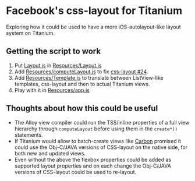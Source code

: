 # Facebook's css-layout for Titanium

Exploring how it could be used to have a more iOS-autolayout-like layout system on Titanium.

## Getting the script to work

1. Put [Layout.js](https://github.com/facebook/css-layout/blob/master/src/Layout.js) in [Resources/Layout.js](Resources/Layout.js)
2. Add [Resources/computeLayout.js](Resources/computeLayout.js) to fix [css-layout #24](https://github.com/facebook/css-layout/issues/24).
3. Add [Resources/Template.js](Resources/Template.js) to translate between ListView-like templates, css-layout and then to actual Titanium views.
4. Play with it in [Resources/app.js](Resources/app.js)

## Thoughts about how this could be useful

* The Alloy view compiler could run the TSS/inline properties of a full view hierarchy through `computeLayout` before using them in the `create*()` statements.
* If Titanium would allow to batch-create views like [Carbon](http://carbon.appersonlabs.com/api-documentation/) promised it could use the Obj-C/JAVA versions of CSS-layout on the native side, for both new and updated views.
* Even without the above the flexbox properties could be added as supported layout properties and on each change the Obj-C/JAVA versions of CSS-layout could be used to re-layout.
